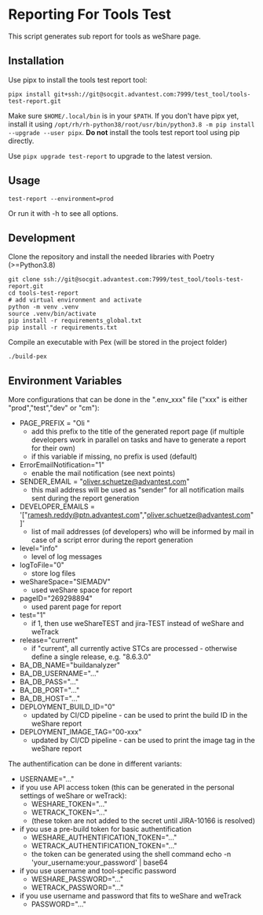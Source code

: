 # Reporting For Tools Test

This script generates sub report for tools as weShare page. 

## Installation 

Use pipx to install the tools test report tool:

```
pipx install git+ssh://git@socgit.advantest.com:7999/test_tool/tools-test-report.git
```

Make sure `$HOME/.local/bin` is in your `$PATH`. If you don't have pipx yet,
install it using `/opt/rh/rh-python38/root/usr/bin/python3.8 -m pip install --upgrade --user pipx`. **Do not** install the tools test report tool using pip directly.

Use `pipx upgrade test-report` to upgrade to the latest version. 

## Usage

```
test-report --environment=prod
```

Or run it with -h to see all options.

## Development

Clone the repository and install the needed libraries with Poetry (>=Python3.8)


```
git clone ssh://git@socgit.advantest.com:7999/test_tool/tools-test-report.git
cd tools-test-report
# add virtual environment and activate
python -m venv .venv
source .venv/bin/activate
pip install -r requirements_global.txt
pip install -r requirements.txt
```

Compile an executable with Pex (will be stored in the project folder)
```
./build-pex
```
## Environment Variables

More configurations that can be done in the ".env_xxx" file ("xxx" is either "prod","test","dev" or "cm"):
 * PAGE_PREFIX = "Oli "
   * add this prefix to the title of the generated report page (if multiple developers work in parallel on tasks and have to generate a report for their own)
   * if this variable if missing, no prefix is used (default)
 * ErrorEmailNotification="1"
   * enable the mail notification (see next points)
 * SENDER_EMAIL = "oliver.schuetze@advantest.com"
   * this mail address will be used as "sender" for all notification mails sent during the report generation
 * DEVELOPER_EMAILS = '["ramesh.reddy@ptn.advantest.com","oliver.schuetze@advantest.com"]'
   * list of mail addresses (of developers) who will be informed by mail in case of a script error during the report generation
 * level="info"
   * level of log messages
 * logToFile="0"
   * store log files
 * weShareSpace="SIEMADV"
   * used weShare space for report
 * pageID="269298894"
   * used parent page for report
 * test="1"
   * if 1, then use weShareTEST and jira-TEST instead of weShare and weTrack
 * release="current"
   * if "current", all currently active STCs are processed - otherwise define a single release, e.g. "8.6.3.0"
 * BA_DB_NAME="buildanalyzer"
 * BA_DB_USERNAME="..."
 * BA_DB_PASS="..."
 * BA_DB_PORT="..."
 * BA_DB_HOST="..."
 * DEPLOYMENT_BUILD_ID="0"
   * updated by CI/CD pipeline - can be used to print the build ID in the weShare report
 * DEPLOYMENT_IMAGE_TAG="00-xxx"
   * updated by CI/CD pipeline - can be used to print the image tag in the weShare report

The authentification can be done in different variants:
 * USERNAME="..."
 * if you use API access token (this can be generated in the personal settings of weShare or weTrack):
   * WESHARE_TOKEN="..."
   * WETRACK_TOKEN="..."
   * (these token are not added to the secret until JIRA-10166 is resolved)
 * if  you use a pre-build token for basic authentification
   * WESHARE_AUTHENTIFICATION_TOKEN="..."
   * WETRACK_AUTHENTIFICATION_TOKEN="..."
   * the token can be generated using the shell command echo -n 'your_username:your_password' | base64
 * if you use username and tool-specific password
   * WESHARE_PASSWORD="..."
   * WETRACK_PASSWORD="..."
 * if you use username and password that fits to weShare and weTrack
   * PASSWORD="..."
